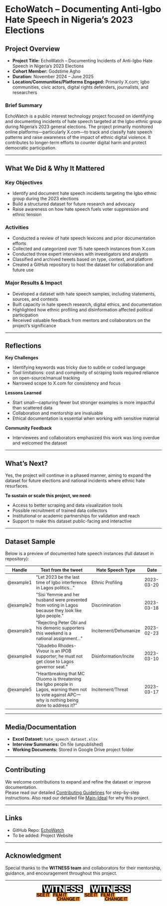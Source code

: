 # EchoWatch – Documenting Anti-Igbo Hate Speech in Nigeria’s 2023 Elections

## Project Overview

- **Project Title:** EchoWatch – Documenting Incidents of Anti-Igbo Hate Speech in Nigeria’s 2023 Elections  
- **Cohort Member:** Godstime Agho  
- **Duration:** November 2024 – June 2025  
- **Location/Communities/Platforms Engaged:** Primarily X.com; Igbo communities, civic actors, digital rights defenders, journalists, and researchers  

### Brief Summary
EchoWatch is a public interest technology project focused on identifying and documenting incidents of hate speech targeted at the Igbo ethnic group during Nigeria’s 2023 general elections. The project primarily monitored online platforms—particularly X.com—to track and classify hate speech patterns and raise awareness of the impact of ethnic digital violence. It contributes to longer-term efforts to counter digital harm and protect democratic participation.

---

## What We Did & Why It Mattered

### Key Objectives
- Identify and document hate speech incidents targeting the Igbo ethnic group during the 2023 elections  
- Build a structured dataset for future research and advocacy  
- Raise awareness on how hate speech fuels voter suppression and ethnic tension  

### Activities
- Conducted a review of hate speech lexicons and prior documentation efforts  
- Collected and categorized over 15 hate speech instances from X.com  
- Conducted three expert interviews with investigators and analysts  
- Classified and archived tweets based on type, context, and platform  
- Created a GitHub repository to host the dataset for collaboration and future use  

### Major Results & Impact
- Developed a dataset with hate speech samples, including statements, sources, and contexts  
- Built capacity in hate speech research, digital ethics, and documentation  
- Highlighted how ethnic profiling and disinformation affected political participation  
- Received valuable feedback from mentors and collaborators on the project’s significance  

---

## Reflections

**Key Challenges**
- Identifying keywords was tricky due to subtle or coded language  
- Tool limitations: cost and complexity of scraping tools required reliance on open-source/manual tracking  
- Narrowed scope to X.com for consistency and focus  

**Lessons Learned**
- Start small—capturing fewer but stronger examples is more impactful than scattered data  
- Collaboration and mentorship are invaluable  
- Ethical documentation is essential when working with sensitive material  

**Community Feedback**
- Interviewees and collaborators emphasized this work was long overdue and welcomed the dataset  

---

## What’s Next?
Yes, the project will continue in a phased manner, aiming to expand the dataset for future elections and national incidents where ethnic hate resurfaces.  

**To sustain or scale this project, we need:**  
- Access to better scraping and data visualization tools  
- Possible recruitment of trained data collectors  
- Institutional or academic partnerships for validation and reach  
- Support to make this dataset public-facing and interactive  

---

## Dataset Sample

Below is a preview of documented hate speech instances (full dataset in repository):  

| Handle       | Text from the tweet                                                                                                                                                 | Hate Speech Type      | Date       |
|--------------|----------------------------------------------------------------------------------------------------------------------------------------------------------------------|-----------------------|------------|
| @example1    | "Let 2023 be the last time of Igbo interference in Lagos politics..."                                                                                                | Ethnic Profiling      | 2023-03-20 |
| @example2    | "Sisi Yemmie and her husband were prevented from voting in Lagos because they look like Igbo people."                                                                | Discrimination        | 2023-03-18 |
| @example3    | "Rejecting Peter Obi and his demonic supporters this weekend is a national assignment..."                                                                            | Incitement/Dehumanize | 2023-02-23 |
| @example4    | "Gbadebo Rhodes-Vivour is an IPOB supporter; he must not get close to Lagos governor seat."                                                                          | Disinformation/Incite | 2023-03-10 |
| @example5    | "Heartbreaking that MC Oluomo is threatening the Igbo people in Lagos, warning them not to vote against APC—why is nothing being done to address it?"                | Incitement/Threat     | 2023-03-17 |

---

## Media/Documentation
- **Excel Dataset:** `hate_speech_dataset.xlsx`  
- **Interview Summaries:** On file (unpublished)  
- **Working Documents:** Stored in Google Drive project folder  

---

## Contributing
We welcome contributions to expand and refine the dataset or improve documentation.  
Please read our detailed [Contributing Guidelines](./CONTRIBUTING.md) for step-by-step instructions.
Also read our detailed file [Main-Ideal](./MAIN-README.md) for why this project.  

---

## Links
- GitHub Repo: [EchoWatch](https://github.com/Gtstride/echowatch)  
- To be added: Project Website  

---

## Acknowledgment
Special thanks to the **WITNESS team** and collaborators for their mentorship, guidance, and encouragement throughout this project.  

---

<p align="center">
  <img src="./assets/witness.png" alt="EchoWatch Logo" width="150"/>
  <img src="./assets/witness.png" alt="EchoWatch Logo" width="150"/>
</p>

